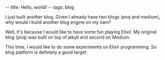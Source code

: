 -- title: Hello, world!
-- tags: blog

I just built another blog. Given I already have two blogs (pnq and medium), why would I build another blog engine on my own?

Well, it's because I would like to have some fun playing Elixir. My original blog (pnq) was built on top of jekyll and second on Medium.

This time, I would like to do some experiments on Elixir programming. So blog platform is defintely a good target.
